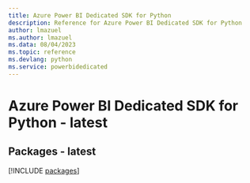 ```yaml
---
title: Azure Power BI Dedicated SDK for Python
description: Reference for Azure Power BI Dedicated SDK for Python
author: lmazuel
ms.author: lmazuel
ms.data: 08/04/2023
ms.topic: reference
ms.devlang: python
ms.service: powerbidedicated
---
```

# Azure Power BI Dedicated SDK for Python - latest
## Packages - latest
[!INCLUDE [packages](power-bi-dedicated-index.md)]